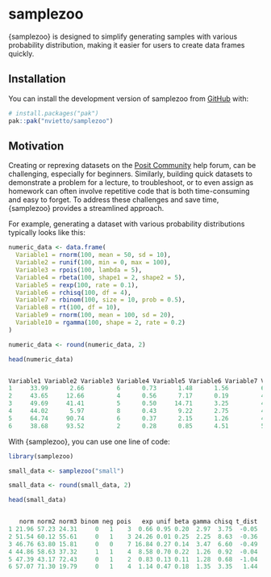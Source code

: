 
<!-- README.md is generated from README.Rmd. Please edit that file -->

# samplezoo

<!-- badges: start -->
<!-- badges: end -->

{samplezoo} is designed to simplify generating samples with various
probability distribution, making it easier for users to create data
frames quickly.

## Installation

You can install the development version of samplezoo from
[GitHub](https://github.com/) with:

``` r
# install.packages("pak")
pak::pak("nvietto/samplezoo")
```

## Motivation

Creating or reprexing datasets on the [Posit
Community](https://forum.posit.co/) help forum, can be challenging,
especially for beginners. Similarly, building quick datasets to
demonstrate a problem for a lecture, to troubleshoot, or to even assign
as homework can often involve repetitive code that is both
time-consuming and easy to forget. To address these challenges and save
time, {samplezoo} provides a streamlined approach.

For example, generating a dataset with various probability distributions
typically looks like this:

``` r
numeric_data <- data.frame(
  Variable1 = rnorm(100, mean = 50, sd = 10),
  Variable2 = runif(100, min = 0, max = 100),
  Variable3 = rpois(100, lambda = 5),
  Variable4 = rbeta(100, shape1 = 2, shape2 = 5),
  Variable5 = rexp(100, rate = 0.1),
  Variable6 = rchisq(100, df = 4),
  Variable7 = rbinom(100, size = 10, prob = 0.5),
  Variable8 = rt(100, df = 10),
  Variable9 = rnorm(100, mean = 100, sd = 20),
  Variable10 = rgamma(100, shape = 2, rate = 0.2)
)

numeric_data <- round(numeric_data, 2)

head(numeric_data)
```

``` r

Variable1 Variable2 Variable3 Variable4 Variable5 Variable6 Variable7 Variable8 Variable9 Variable10
1     33.99      2.66         6      0.73      1.48      1.56         6      1.03    111.61      11.57
2     43.65     12.66         4      0.56      7.17      0.19         4      1.13    109.25       7.07
3     49.69     41.41         5      0.50     14.71      3.25         4      0.13    101.86      10.08
4     44.02      5.97         8      0.43      9.22      2.75         4      1.07     79.97       6.54
5     64.74     90.74         6      0.37      2.15      1.26         4      0.48    113.79      16.18
6     38.68     93.52         2      0.28      0.85      4.51         5     -0.17     93.28      16.91


```

With {samplezoo}, you can use one line of code:

``` r
library(samplezoo)

small_data <- samplezoo("small")

small_data <- round(small_data, 2)

head(small_data)
```

``` r

   norm norm2 norm3 binom neg pois   exp unif beta gamma chisq t_dist
1 21.96 57.23 24.31     0   1    3  0.66 0.95 0.20  2.97  3.75  -0.05
2 51.54 60.12 55.61     0   1    3 24.26 0.01 0.25  2.25  8.63  -0.36
3 46.76 63.80 15.81     0   0    7 16.84 0.27 0.14  3.47  6.60  -0.49
4 44.86 58.63 37.32     1   1    4  8.58 0.70 0.22  1.26  0.92  -0.04
5 47.39 43.17 72.43     0   1    2  0.83 0.13 0.11  1.28  0.68  -1.04
6 57.07 71.30 19.79     0   1    4  1.14 0.47 0.18  1.35  3.35   1.44
```
